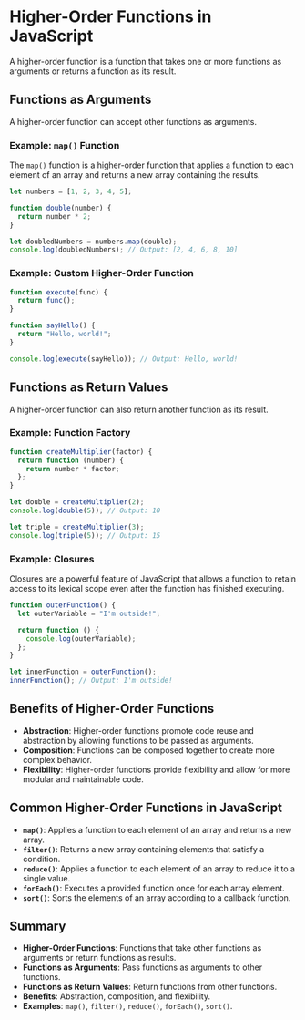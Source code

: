 # Higher-Order Functions in JavaScript

A higher-order function is a function that takes one or more functions as arguments or returns a function as its result.

## Functions as Arguments

A higher-order function can accept other functions as arguments.

### Example: `map()` Function

The `map()` function is a higher-order function that applies a function to each element of an array and returns a new array containing the results.

```javascript
let numbers = [1, 2, 3, 4, 5];

function double(number) {
  return number * 2;
}

let doubledNumbers = numbers.map(double);
console.log(doubledNumbers); // Output: [2, 4, 6, 8, 10]
```

### Example: Custom Higher-Order Function

```javascript
function execute(func) {
  return func();
}

function sayHello() {
  return "Hello, world!";
}

console.log(execute(sayHello)); // Output: Hello, world!
```

## Functions as Return Values

A higher-order function can also return another function as its result.

### Example: Function Factory

```javascript
function createMultiplier(factor) {
  return function (number) {
    return number * factor;
  };
}

let double = createMultiplier(2);
console.log(double(5)); // Output: 10

let triple = createMultiplier(3);
console.log(triple(5)); // Output: 15
```

### Example: Closures

Closures are a powerful feature of JavaScript that allows a function to retain access to its lexical scope even after the function has finished executing.

```javascript
function outerFunction() {
  let outerVariable = "I'm outside!";

  return function () {
    console.log(outerVariable);
  };
}

let innerFunction = outerFunction();
innerFunction(); // Output: I'm outside!
```

## Benefits of Higher-Order Functions

- **Abstraction**: Higher-order functions promote code reuse and abstraction by allowing functions to be passed as arguments.
- **Composition**: Functions can be composed together to create more complex behavior.
- **Flexibility**: Higher-order functions provide flexibility and allow for more modular and maintainable code.

## Common Higher-Order Functions in JavaScript

- **`map()`**: Applies a function to each element of an array and returns a new array.
- **`filter()`**: Returns a new array containing elements that satisfy a condition.
- **`reduce()`**: Applies a function to each element of an array to reduce it to a single value.
- **`forEach()`**: Executes a provided function once for each array element.
- **`sort()`**: Sorts the elements of an array according to a callback function.

## Summary

- **Higher-Order Functions**: Functions that take other functions as arguments or return functions as results.
- **Functions as Arguments**: Pass functions as arguments to other functions.
- **Functions as Return Values**: Return functions from other functions.
- **Benefits**: Abstraction, composition, and flexibility.
- **Examples**: `map()`, `filter()`, `reduce()`, `forEach()`, `sort()`.
